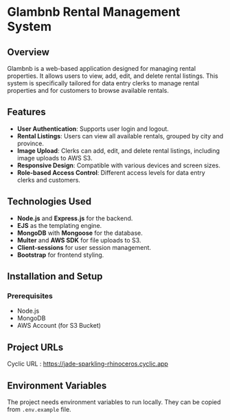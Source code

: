 # Glambnb Rental Management System

## Overview
Glambnb is a web-based application designed for managing rental properties. It allows users to view, add, edit, and delete rental listings. This system is specifically tailored for data entry clerks to manage rental properties and for customers to browse available rentals.

## Features
- **User Authentication**: Supports user login and logout.
- **Rental Listings**: Users can view all available rentals, grouped by city and province.
- **Image Upload**: Clerks can add, edit, and delete rental listings, including image uploads to AWS S3.
- **Responsive Design**: Compatible with various devices and screen sizes.
- **Role-based Access Control**: Different access levels for data entry clerks and customers.

## Technologies Used
- **Node.js** and **Express.js** for the backend.
- **EJS** as the templating engine.
- **MongoDB** with **Mongoose** for the database.
- **Multer** and **AWS SDK** for file uploads to S3.
- **Client-sessions** for user session management.
- **Bootstrap** for frontend styling.

## Installation and Setup

### Prerequisites
- Node.js
- MongoDB
- AWS Account (for S3 Bucket)

## Project URLs
Cyclic URL    : https://jade-sparkling-rhinoceros.cyclic.app

## Environment Variables
The project needs environment variables to run locally. They can be copied from `.env.example` file.
